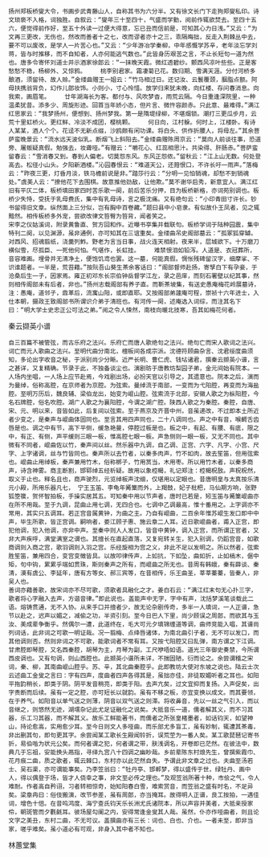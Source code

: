 <!-- { "loadSidebar": true } -->
    扬州郑板桥燮大令，书画步武青藤山人，自称其书为六分半。又有徐文长门下走狗郑燮私印。诗文琐亵不入格，词独胜。自叙云：“燮年三十至四十，气盛而学勤，阅前作辄欲焚去。至四十五六，便觉得前作好，至五十外读一过便大得意，忘已丑而信前是，可知其心力日浅。”又云：“为文再三更改，无伤也，然改而善者十之七，改而谬者亦十之三，乖隔晦拙，反走入荆棘丛中去，要不可以废改，是学人一片苦心也。”又云：“少年游冶学秦柳，中年感慨学苏辛，老年淡忘学刘蒋，皆与时推移，而不自知者，人亦何能逃气数也。”此皆身历艰苦之言，不止长短句一道为然也。唐多令寄怀刘道士并示酒家徐郎云：“一抹晚天霞。微红透碧纱。颤西风凉叶些些。正是客愁愁不稳，杨柳外、又惊鸦。    桃李别君家。霜凄菊已花。数归期、雪满天涯。分付河桥多酿酒，须留待、故人赊。”金缕曲赠王一姐云：“竹马相过日。还记汝、云鬟覆颈，胭脂点额。阿母扶携翁背负，幻作儿郎妆饰。小则小，寸心怜惜。放学归来犹未晚，向红楼、存问春消息。向我索，画眉笔。    廿年湖海长为客。都付与、风吹梦杳，雨荒云隔。今日重逢深院里，一种温柔犹昔。添多少、周旋形迹。回首当年娇小态，但片言、微忤容颜赤。只此意、最难得。”满江红思家云：“我梦扬州，便想到、扬州梦我。第一是隋堤绿柳，不堪烟锁。潮打三更瓜步月，云荒十里虹桥火。更红鲜、冷淡不成团，樱桃颗。    何日向，江村躲。何时上，江楼卧。有诗人某某，酒人个个。花迳不无新点缀，沙鸥颇有闲功课。将白头、供作折腰人，将毋左。”其余菩萨蛮晚景云：“流水远天波似乳。断烟飞上斜阳去。”金缕曲赠陈周京云：“莫向人前谈往事，恐道旁、屠贩疑真假。勉强去，妆聋哑。”有赠云：“嚼花心、红蕊相思汁。共染得、肝肠赤。”菩萨蛮留春云：“雪消春又到。春到人偏老。切莫怨东风。东风正怨侬。”留秋云：“江上山无数。何处登高去。松径小山头。夕阳新酒楼。”沁园春恨云：“难道天公，还箝恨口，不许长吁一雨声。”落梅云：“昨夜三更，灯昏月淡，铁马檐前说是非。”踏莎行云：“分明一见怕销魂，却愁不到销魂处。”虞美人云：“撩他花下去围棋。故意推他劲敌，让他欺。”莫不谢华启秀，新意宜人。满江红旧有平仄二体，板桥填田家四时苦乐歌一阕，前后苦乐分押，目为板桥新格，亦词苑别调也。板桥少失恃，受抚于乳母费氏，集中有乳母诗，言之极沈痛。又有绝句云：“小印青田寸许长。钞书留得旧文章。纵然面上三分似，岂有胸中百卷藏。”题曰县中小皂隶。有似故仆王凤者，见之辄黯然。相传板桥多外宠，尝欲改律文笞臀为笞背，闻者笑之。
    宋李之仪姑溪词，附录黄鲁直、贺方回和作。近曝书亭集并载联句。板桥学词于陆种园震，集中特刊二阕，以见渊源，虽非通例，亦可知其在三谊重矣。金缕曲吊史阁部墓云：“孤冢狐穿罅。对西风、招魂翦纸，浇羹列鮓。野老为言当日事，战火连天相射。夜来半，层城欲下。十万磨刀横似雪，尽孤臣、一死他何怕。气堪作，长虹挂。    难禁恨泪如铅泻。人道是、衣冠葬所，音容难画。埋骨并无清净土，便饱饥鸢也罢。这一墓，何能真假。惆怅残碑留汉字，细摩挲、不识谁题者。一半是，荒苔藉。”按阮吾山葵生茶余客话曰：“阁部督师赴扬，寄孥白下有孕妾，于沧桑后生一子，因家焉。雍正初邓东长宗伯钟岳督学江左，录之邑庠，而刻石署壁以纪其事，然则相传阁部未有后者，非也。”扬州志载阁部有养子直。而靳茶坡集，有送史愚庵梅花岭展墓诗，注：愚庵，道邻子，鼎革后，流寓山阳，或即直耶。又按阁部弟蘧庵可程，崇祯十六年进士，入仕本朝，摄政王致阁部书所谓识介弟于清班也。有河传一阕，述庵选入词综，而注其名下曰：“明大学士史忠正公可法之弟。”阅之令人悚然，南枝向暖北技寒，吾其如梅花何者。

秦云撷英小谱

    自三百篇不被管弦，而古乐府之法兴。乐府亡而唐人歌绝句之法兴。绝句亡而宋人歌词之法兴。词亡而元人歌曲之法兴。至明代曲分南北，檀板间各成宗派。沈德符顾曲杂言、沈君绥度曲须知，多论出字收音之秘，于派别尚少分晰。近严长明、曹仁虎、钱坫诸君，撰秦云撷英小谱，言之甚详，又复精确。节录于此，不独备谈尘也。演剧昉于唐教坊梨园子弟，金元间始有院本。一人场内坐唱，一人场上应节赴焉，今戏剧出场，必扮天官以引导之，其遗意也。院本之后，演而为曼绰，俗称高腔，在京师者为京腔。为弦索。曼绰流于南部，一变而为弋阳腔，再变而为海盐腔。至明万历后，魏良辅、梁伯龙出，始变为崐山腔。弦索流于北部，安徽人歌之为枞阳腔，今名石牌腔，俗名吹腔。湖广人歌之为襄阳腔，今谓之湖广腔。陕西人歌之为秦腔。秦腔，自唐、宋、元、明以来，音皆如此，后复间以弦索。至于燕京及齐晋中州，音虽递改，不过即本土所近者少变之，是秦声与崐曲体固同也。至言其用四声同也，二十八调同也。声之中有音，喉齶舌齿唇是也。调之中有节，高下平侧，缓急艳曼，停腔过板是也。板之中，有起、有腰、有底，限之中，有正、有侧，声平缓则三眼一板，惟高腔七眼一板。声急侧则一眼一板，又无不同也。其中微有不同者，崐曲佐以竹，秦声间以丝。然乐器中九调，自乙调、正宫、六字、凡字、小宫、尺字、上字诸调，丝与竹皆同也。秦声所以去竹者，以秦多肉声，竹不如肉，故去笙笛，但用弦索也。崐曲止用绰板，秦声兼用竹木，俗称梆子，竹用筼当，木用枣。所以用竹木者，以秦多商声，诗含神雾。商主断割，邯郓绰五经析疑。故用以象椌楬，礼记郑注：椌楬柷敔。声柷柷然，取义于止也。释名且也，商声驶烈，元览绰板声沈细，仅堪用以定眼也。昔唐明皇与太真按乐清元小殿，所用乐器凡七， 宁王玉笛、李龟年觱篥而外，上羯鼓，妃子枇杷，马仙期方响，张野狐箜篌，贺怀智拍板，手操实居其五。可知秦中用以节声者，唐时已若是，矧玉笛与觱篥崐曲亦在所不用哉。至于九调，昆曲止用七调，无四合也。七调中乙调最高，惟十番用之。上字调亦不常用，其实只五调耳。若正宫音属黄钟，为曲之主。乃自有崐曲，二百余年惟苏崐生发口即中中声，毕生所歌，皆正宫调。嗣响者，娄江顾子惠、施云章二人耳。近日歌崐曲者，甫入正宫，即犯他调，犯入他调，亦非中声。至秦中则人人发口，皆音中黄钟，调入正宫，而所谓正官者，又非大声疾呼，满堂满室之谓也。其擅长在直起直落，又复宛转关生，犯入别调，仍蹈宫音，如歌商调则入商之宫，歌羽调则入羽之宫。乐经旋相为宫之义，非此不足以发明之。所以然者，弦索胜笙笛，兼用四合，变宫变徵皆具。以故叩律传声，上如抗，下如坠，曲如折，止如槁木，倨中矩，句中钩，累累乎端如贯珠，斯则秦声之所有，而崐曲之所无也。昔周有韩娥，秦有薛谈、秦清，漠有虞公、李延年，唐有方等女、郝三宾等，在昔相传，乐王曲圣，莘莘蓁蓁，皆秦人，非吴人也。
    善词亦藉善歌，故宋词亦不尽可歌，须歌者具融化之才。姜白石云：“满江红末句无心扑三字，歌者将心字融入去声，方谐音律。”即此说也。盖能声中无字，字中有声，沈括梦溪笔谈载此二语。熔铸贯通，无不入协。从来手口并擅者少，故无论杂剧传奇，多半一人填词，一人正谱，急节以赴之，迟声以媚之，减偷之功，半资引刻。至今日巴人下里，尚少顾误之周郎，而欲其与玉汝、美成辈争衡乎。然偶尔一遭，此道终在，毛大可元夕填锦缠道等调，曲师竞能入唱，其谱尚列词话，此非词之可歌一明证哉。况一翦梅、点绛唇诸体，为南北曲引子者，无不可以发口，而其他调则否。然则非词之不可歌，能歌词者不常有耳。又按弋阳腔又曰乱弹，南方谓之下江调。甘肃腔即琴腔，又名西秦腔，胡琴为主，月琴为副，工尺咿唔如语。道光三年御史奏禁，今所谓西皮调也。又有句调，则山西腔也。此撷英小谱所未详，不揣固陋，衍而论之。余尝谓稽之宋词，秦、柳，其南曲崐山腔乎。苏、辛，其北曲秦腔乎。此即教坊大使对东坡之说也。陆云士次云述曲工金叟之言曰：字有四声，度曲者四声各得其是，虽拙亦佳，非徒取媚听者之耳也。如阳平拖韵稍长，即类于阴。阴平发音稍亮，即类于阳。去声亢矣，过文宜抑而复扬。入声促矣，出字贵断而后续。虽有一定之腔，亦可短长以就韵。虽有不移之板，亦宜变换以成文。而其要领，在于养气。如阳音以单气送之则薄，阴音以双气送之则滞。将收鼻音，先以一丝之气引入，而以音继之，则悠然无迹，湖壖杂记此尤足证融化之说矣。大抵音乐一道，儒者解其义，而不习其器，乐工习其器，而不解其义。故乐工鲜能著书，而儒者之所张皇楮墨者，如话钧天，如望神山，持论愈高，实用愈少耳。至今日则文人多哑曲，而乐部尤多盲工，虽有妙制，辄遭其茶毒，非出删其句，即句更其字。余尝闻某工歌长生殿闻铃折，误荒茔为一番人矣。某工歌琵琶记寄书折，易伯喈为状元公矣。而何者谓之犯，何者谓之带，肤浅调名，开卷即已茫然。在彼法中，数典几于忘祖，安能换头鬲指，寻绎九宫八十四调之幽眇哉。乡前辈陈东村烺先生，曾撰紫霞巾、花月痕二曲，质之歌者，辄云棘口，东村亦以此茫然自失。予谓此非文章之过也。夫曲至汤若士、吴石渠，亦可谓能事矣。乃李笠翁曰：“牡丹亭、邯郸梦，得以盛传于世，绿牡丹、画中人，得以偶登于场，皆才人侥幸之事，非文至必传之理也。”及观笠翁所著十种，市侩之气，令人难耐。作者高自矜诩，习者转相惊奇，始知阳春白雪，难索赏音，而笠翁之盛有时名，不足异矣。梁章冉曰：俗伎搬演，改节参差，虽有周郎，亦当掩耳。故得明人正谱，良工按拍，一遇佳词，增色十倍。在昔呜鸿度、海宁查氏钧天乐长洲尤氏诸院本，所以声容并美者，大抵亲授家伶，朝斑管而夕氍毹耳。彼场屋勾阑之内，安得常逢金叟其人哉。虽然，仆亦作哑曲者，则且论文字之美丑，东村二曲，不无可议。盖撰曲亦有三长：词也、白也、介也。一者未至，即非当家，嗟乎难矣。虽小道必有可观，非身入其中者不知也。

林蕙堂集

